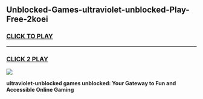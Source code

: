 
## Unblocked-Games-ultraviolet-unblocked-Play-Free-2koei
<h3>
<a href="https://premium76.site?title=ultraviolet-unblocked&ref=20M">CLICK TO PLAY</a></h3>
<hr>

<h3>
<a href="https://premium76.site?title=ultraviolet-unblocked&ref=20M">CLICK 2 PLAY</a>
  
</h3>

<a href="https://premium76.site?title=ultraviolet-unblocked&ref=19M"><img src="https://clearcache.store/games.png"></a>


**ultraviolet-unblocked games unblocked: Your Gateway to Fun and Accessible Online Gaming**
